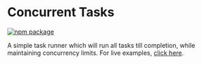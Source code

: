 # Concurrent Tasks

[![npm package][npm-badge]][npm]

A simple task runner which will run all tasks till completion, while maintaining concurrency limits. For live examples, [click here](https://samrith-s.github.io/concurrent-tasks).

[build-badge]: https://img.shields.io/travis/user/repo/master.png?style=flat-square
[build]: https://travis-ci.org/user/repo
[npm-badge]: https://img.shields.io/npm/v/npm-package.png?style=flat-square
[npm]: https://www.npmjs.org/package/concurrent-tasks
[coveralls-badge]: https://img.shields.io/coveralls/user/repo/master.png?style=flat-square
[coveralls]: https://coveralls.io/github/user/repo
